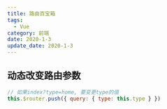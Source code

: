 ```yaml
---
title: 路由百宝箱
tags: 
  - Vue
category: 前端
date: 2020-1-3
update_date: 2020-1-3
---
```


## 动态改变路由参数

```js
// 如果index?type=home, 要变更type的值
this.$router.push({ query: { type: this.type } })
```